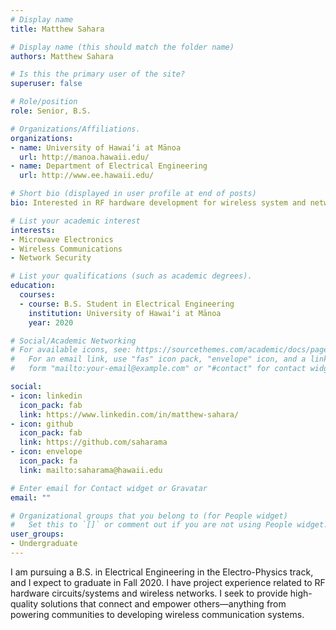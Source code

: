 ```yaml
---
# Display name
title: Matthew Sahara

# Display name (this should match the folder name)
authors: Matthew Sahara

# Is this the primary user of the site?
superuser: false

# Role/position
role: Senior, B.S.

# Organizations/Affiliations.
organizations:
- name: University of Hawaiʻi at Mānoa
  url: http://manoa.hawaii.edu/
- name: Department of Electrical Engineering
  url: http://www.ee.hawaii.edu/

# Short bio (displayed in user profile at end of posts)
bio: Interested in RF hardware development for wireless system and network applications.

# List your academic interest
interests:
- Microwave Electronics
- Wireless Communications
- Network Security

# List your qualifications (such as academic degrees).
education:
  courses:
  - course: B.S. Student in Electrical Engineering
    institution: University of Hawaiʻi at Mānoa
    year: 2020

# Social/Academic Networking
# For available icons, see: https://sourcethemes.com/academic/docs/page-builder/#icons
#   For an email link, use "fas" icon pack, "envelope" icon, and a link in the
#   form "mailto:your-email@example.com" or "#contact" for contact widget.

social:
- icon: linkedin
  icon_pack: fab
  link: https://www.linkedin.com/in/matthew-sahara/
- icon: github
  icon_pack: fab
  link: https://github.com/saharama
- icon: envelope
  icon_pack: fa
  link: mailto:saharama@hawaii.edu

# Enter email for Contact widget or Gravatar
email: ""

# Organizational groups that you belong to (for People widget)
#   Set this to `[]` or comment out if you are not using People widget.
user_groups:
- Undergraduate
---
```


I am pursuing a B.S. in Electrical Engineering in the Electro-Physics track, and I expect to graduate in Fall 2020. I have project experience related to RF hardware circuits/systems and wireless networks. I seek to provide high-quality solutions that connect and empower others—anything from powering communities to developing wireless communication systems.
